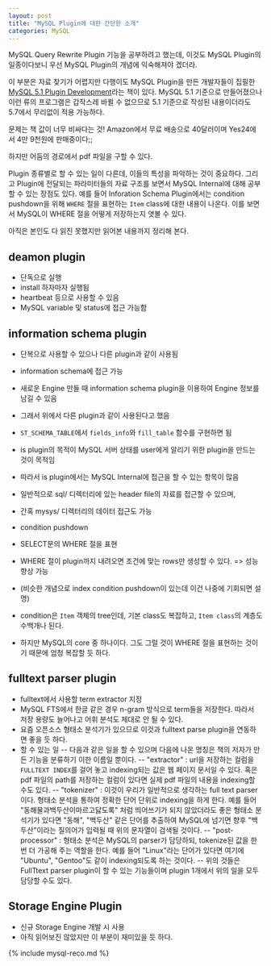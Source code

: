 ```yaml
---
layout: post
title: "MySQL Plugin에 대한 간단한 소개"
categories: MySQL
---
```


MySQL Query Rewrite Plugin 기능을 공부하려고 했는데, 이것도 MySQL Plugin의 일종이다보니 우선 MySQL Plugin의 개념에 익숙해져야 겠더라.

이 부분은 자료 찾기가 어렵지만 다행이도 MySQL Plugin을 만든 개발자들이 집필한 [MySQL 5.1 Plugin Development][1]라는 책이 있다. MySQL 5.1 기준으로 만들어졌으나 이런 류의 프로그램은 갑작스레 바뀔 수 없으므로 5.1 기준으로 작성된 내용이더라도 5.7에서 무리없이 적용 가능하다.

문제는 책 값이 너무 비싸다는 것! Amazon에서 무료 배송으로 40달러이며 Yes24에서 4만 9천원에 판매중이다;;

하지만 어둠의 경로에서 pdf 파일을 구할 수 있다.

Plugin 종류별로 할 수 있는 일이 다른데, 이들의 특성을 파악하는 것이 중요하다. 그리고 Plugin에 전달되는 파라미터들의 자료 구조를 보면서 MySQL Internal에 대해 공부할 수 있는 장점도 있다. 예를 들어 Inforation Schema Plugin에서는 condition pushdown을 위해 `WHERE` 절을 표현하는 `Item` class에 대한 내용이 나온다. 이를 보면서 MySQL이 WHERE 절을 어떻게 저장하는지 엿볼 수 있다.

아직은 본인도 다 읽진 못했지만 읽어본 내용까지 정리해 본다.

## deamon plugin

- 단독으로 실행
- install 하자마자 실행됨
- heartbeat 등으로 사용할 수 있음
- MySQL variable 및 status에 접근 가능함

## information schema plugin

- 단복으로 사용할 수 있으나 다른 plugin과 같이 사용됨
- information schema에 접근 가능
- 새로운 Engine 만들 때 information schema plugin을 이용하여 Engine 정보를 남길 수 있음
- 그래서 위에서 다른 plugin과 같이 사용된다고 했음
- `ST_SCHEMA_TABLE`에서 `fields_info`와 `fill_table` 함수를 구현하면 됨
- is plugin의 목적이 MySQL 서버 상태를 user에게 알리기 위한 plugin을 만드는 것이 목적임
- 따라서 is plugin에서는 MySQL Internal에 접근을 할 수 있는 항목이 많음
- 일반적으로 sql/ 디렉터리에 있는 header file의 자료를 접근할 수 있으며,
- 간혹 mysys/ 디렉터리의 데이터 접근도 가능

- condition pushdown
 - SELECT문의 WHERE 절을 표현
 - WHERE 절이 plugin까지 내려오면 조건에 맞는 rows만 생성할 수 있다. => 성능 향상 가능
 - (비슷한 개념으로 index condition pushdown이 있는데 이건 나중에 기회되면 설명)
 - condition은 `Item` 객체의 tree인데, 기본 class도 복잡하고, `Item class`의 계층도 수백개나 된다.
 - 하지만 MySQL의 core 중 하나이다. 그도 그럴 것이 WHERE 절을 표현하는 것이기 때문에 엄청 복잡할 듯 하다.

## fulltext parser plugin

- fulltext에서 사용할 term extractor 지정
- MySQL FTS에서 한글 같은 경우 n-gram 방식으로 term들을 저장한다. 따라서 저장 용량도 늘어나고 어휘 분석도 제대로 안 될 수 있다.
- 요즘 오픈소스 형태소 분석기가 있으므로 이것과 fulltext parse plugin을 연동하면 좋을 듯 하다.
- 할 수 있는 일
-- 다음과 같은 일을 할 수 있으며 다음에 나온 명칭은 책의 저자가 만든 기능을 분류하기 이한 이름일 뿐이다.
-- "extractor" : url을 저장하는 컬럼을 `FULLTEXT INDEX`를 걸어 놓고 indexing되는 값은 웹 페이지 문서일 수 있다. 혹은 pdf 파일의 path를 저장하는 컬럼이 있다면 실제 pdf 파일의 내용을 indexing할 수도 있다.
-- "tokenizer" : 이것이 우리가 일반적으로 생각하는 full text parser이다. 형태소 분석을 통하여 정확한 단어 단위로 indexing을 하게 한다. 예를 들어 "동해물과백두산이마르고닳도록" 처럼 띄어쓰기가 되지 않았더라도 좋은 형태소 분석기가 있다면 "동해", "백두산" 같은 단어를 추출하여 MySQL에 넘기면 향후 "백두산"이라는 질의어가 입력될 때 위의 문자열이 검색될 것이다.
-- "post-processor" : 형태소 분석은 MySQL의 parser가 담당하되, tokenize된 값을 한번 더 가공해 주는 역할을 한다. 예를 들어 "Linux"라는 단어가 있다면 여기에 "Ubuntu", "Gentoo"도 같이 indexing되도록 하는 것이다.
-- 위의 것들은 FullTtext parser plugin이 할 수 있는 기능들이며 plugin 1개에서 위의 일을 모두 담당할 수도 있다.

## Storage Engine Plugin

- 신규 Storage Engine 개발 시 사용
- 아직 읽어보진 않았지만 이 부분이 재미있을 듯 하다.

[1]: http://www.amazon.com/MySQL-Plugin-Development-Sergei-Golubchik/dp/1849510601

{% include mysql-reco.md %}
